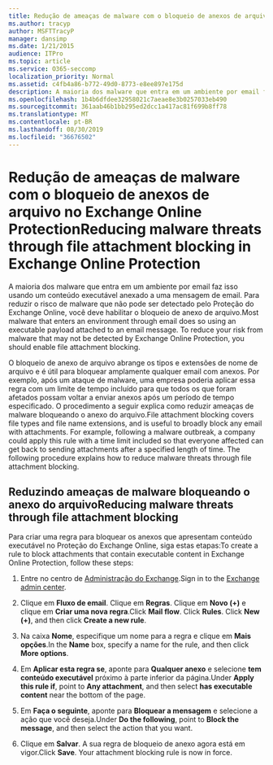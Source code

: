 ```yaml
---
title: Redução de ameaças de malware com o bloqueio de anexos de arquivo no Exchange Online Protection
ms.author: tracyp
author: MSFTTracyP
manager: dansimp
ms.date: 1/21/2015
audience: ITPro
ms.topic: article
ms.service: O365-seccomp
localization_priority: Normal
ms.assetid: c4fb4a86-b772-49d0-8773-e8ee897e175d
description: A maioria dos malware que entra em um ambiente por email faz isso usando um conteúdo executável anexado a uma mensagem de email. Para reduzir o risco de malware que não pode ser detectado pelo Proteção do Exchange Online, você deve habilitar o bloqueio de anexo de arquivo.
ms.openlocfilehash: 1b4b6dfdee32958021c7aeae8e3b0257033eb490
ms.sourcegitcommit: 361aab46b1bb295ed2dcc1a417ac81f699b8ff78
ms.translationtype: MT
ms.contentlocale: pt-BR
ms.lasthandoff: 08/30/2019
ms.locfileid: "36676502"
---
```

# <a name="reducing-malware-threats-through-file-attachment-blocking-in-exchange-online-protection"></a><span data-ttu-id="92e7e-104">Redução de ameaças de malware com o bloqueio de anexos de arquivo no Exchange Online Protection</span><span class="sxs-lookup"><span data-stu-id="92e7e-104">Reducing malware threats through file attachment blocking in Exchange Online Protection</span></span>

<span data-ttu-id="92e7e-p102">A maioria dos malware que entra em um ambiente por email faz isso usando um conteúdo executável anexado a uma mensagem de email. Para reduzir o risco de malware que não pode ser detectado pelo Proteção do Exchange Online, você deve habilitar o bloqueio de anexo de arquivo.</span><span class="sxs-lookup"><span data-stu-id="92e7e-p102">Most malware that enters an environment through email does so using an executable payload attached to an email message. To reduce your risk from malware that may not be detected by Exchange Online Protection, you should enable file attachment blocking.</span></span>
  
<span data-ttu-id="92e7e-p103">O bloqueio de anexo de arquivo abrange os tipos e extensões de nome de arquivo e é útil para bloquear amplamente qualquer email com anexos. Por exemplo, após um ataque de malware, uma empresa poderia aplicar essa regra com um limite de tempo incluído para que todos os que foram afetados possam voltar a enviar anexos após um período de tempo especificado. O procedimento a seguir explica como reduzir ameaças de malware bloqueando o anexo do arquivo.</span><span class="sxs-lookup"><span data-stu-id="92e7e-p103">File attachment blocking covers file types and file name extensions, and is useful to broadly block any email with attachments. For example, following a malware outbreak, a company could apply this rule with a time limit included so that everyone affected can get back to sending attachments after a specified length of time. The following procedure explains how to reduce malware threats through file attachment blocking.</span></span>
  
## <a name="reducing-malware-threats-through-file-attachment-blocking"></a><span data-ttu-id="92e7e-110">Reduzindo ameaças de malware bloqueando o anexo do arquivo</span><span class="sxs-lookup"><span data-stu-id="92e7e-110">Reducing malware threats through file attachment blocking</span></span>

<span data-ttu-id="92e7e-111">Para criar uma regra para bloquear os anexos que apresentam conteúdo executável no Proteção do Exchange Online, siga estas etapas:</span><span class="sxs-lookup"><span data-stu-id="92e7e-111">To create a rule to block attachments that contain executable content in Exchange Online Protection, follow these steps:</span></span>
  
1. <span data-ttu-id="92e7e-112">Entre no centro de [Administração do Exchange](../exchange-admin-center-in-exchange-online-protection-eop.md).</span><span class="sxs-lookup"><span data-stu-id="92e7e-112">Sign in to the [Exchange admin center](../exchange-admin-center-in-exchange-online-protection-eop.md).</span></span>

2. <span data-ttu-id="92e7e-p104">Clique em **Fluxo de email**. Clique em **Regras**. Clique em **Novo (+)** e clique em **Criar uma nova regra**.</span><span class="sxs-lookup"><span data-stu-id="92e7e-p104">Click **Mail flow**. Click **Rules**. Click **New (+)**, and then click **Create a new rule**.</span></span>

3. <span data-ttu-id="92e7e-116">Na caixa **Nome**, especifique um nome para a regra e clique em **Mais opções**.</span><span class="sxs-lookup"><span data-stu-id="92e7e-116">In the **Name** box, specify a name for the rule, and then click **More options**.</span></span>

4. <span data-ttu-id="92e7e-117">Em **Aplicar esta regra se**, aponte para **Qualquer anexo** e selecione **tem conteúdo executável** próximo à parte inferior da página.</span><span class="sxs-lookup"><span data-stu-id="92e7e-117">Under **Apply this rule if**, point to **Any attachment**, and then select **has executable content** near the bottom of the page.</span></span>

5. <span data-ttu-id="92e7e-118">Em **Faça o seguinte**, aponte para **Bloquear a mensagem** e selecione a ação que você deseja.</span><span class="sxs-lookup"><span data-stu-id="92e7e-118">Under **Do the following**, point to **Block the message**, and then select the action that you want.</span></span>

6. <span data-ttu-id="92e7e-p105">Clique em **Salvar**. A sua regra de bloqueio de anexo agora está em vigor.</span><span class="sxs-lookup"><span data-stu-id="92e7e-p105">Click **Save**. Your attachment blocking rule is now in force.</span></span>
